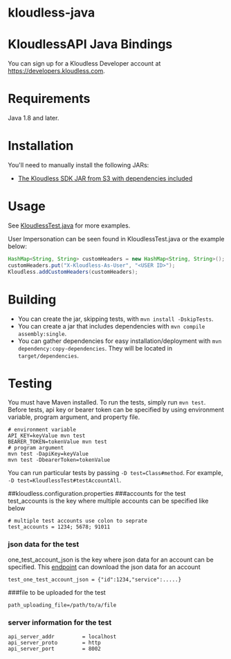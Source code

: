 kloudless-java
==============
# KloudlessAPI Java Bindings

You can sign up for a Kloudless Developer account at https://developers.kloudless.com.

Requirements
============

Java 1.8 and later.

Installation
============

You'll need to manually install the following JARs:

* [The Kloudless SDK JAR from S3 with dependencies included](https://s3-us-west-2.amazonaws.com/kloudless-static-assets/p/platform/sdk/kloudless-java-0.1.6.jar)

Usage
=====

See [KloudlessTest.java](https://github.com/Kloudless/kloudless-java/blob/master/test/com/kloudless/KloudlessTest.java)
for more examples.

User Impersonation can be seen found in KloudlessTest.java or the example below:

```java
HashMap<String, String> customHeaders = new HashMap<String, String>();
customHeaders.put("X-Kloudless-As-User", "<USER ID>");
Kloudless.addCustomHeaders(customHeaders);
```

Building
==========

* You can create the jar, skipping tests, with `mvn install -DskipTests`.
* You can create a jar that includes dependencies with `mvn compile assembly:single`.
* You can gather dependencies for easy installation/deployment with `mvn dependency:copy-dependencies`.
  They will be located in `target/dependencies`.

Testing
=======
You must have Maven installed. To run the tests, simply run `mvn test`.
Before tests, api key or bearer token can be specified by using environment 
variable, program argument, and property file. 
```
# environment variable
API_KEY=keyValue mvn test
BEARER_TOKEN=tokenValue mvn test
# program argument
mvn test -DapiKey=keyValue
mvn test -DbearerToken=tokenValue
```
You can run particular tests by passing `-D test=Class#method`.
For example, `-D test=KloudlessTest#testAccountAll`.

##kloudless.configuration.properties
###accounts for the test
test_accounts is the key where multiple accounts can be specified like below
```
# multiple test accounts use colon to seprate
test_accounts = 1234; 5678; 91011
```
### json data for the test
one_test_account_json is the key where json data for an account can be specified.
This [endpoint](https://developers.kloudless.com/docs/v1/authentication#accounts-retrieve-an-account)
can download the json data for an account
```
test_one_test_account_json = {"id":1234,"service":.....}
```
###file to be uploaded for the test
```
path_uploading_file=/path/to/a/file
```
### server information for the test
```
api_server_addr         = localhost 
api_server_proto        = http
api_server_port         = 8002 
```

